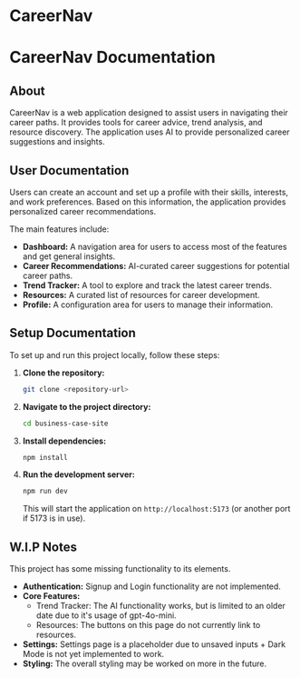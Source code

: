 # CareerNav

# CareerNav Documentation
## About

CareerNav is a web application designed to assist users in navigating their career paths. It provides tools for career advice, trend analysis, and resource discovery. The application uses AI to provide personalized career suggestions and insights.

## User Documentation

Users can create an account and set up a profile with their skills, interests, and work preferences. Based on this information, the application provides personalized career recommendations.

The main features include:

*   **Dashboard:** A navigation area for users to access most of the features and get general insights.
*   **Career Recommendations:** AI-curated career suggestions for potential career paths.
*   **Trend Tracker:** A tool to explore and track the latest career trends.
*   **Resources:** A curated list of resources for career development.
*   **Profile:** A configuration area for users to manage their information.

## Setup Documentation

To set up and run this project locally, follow these steps:

1.  **Clone the repository:**
    ```bash
    git clone <repository-url>
    ```

2.  **Navigate to the project directory:**
    ```bash
    cd business-case-site
    ```

3.  **Install dependencies:**
    ```bash
    npm install
    ```

4.  **Run the development server:**
    ```bash
    npm run dev
    ```
    This will start the application on `http://localhost:5173` (or another port if 5173 is in use).

## W.I.P Notes

This project has some missing functionality to its elements.

*   **Authentication:** Signup and Login functionality are not implemented.
*   **Core Features:**
    *   Trend Tracker: The AI functionality works, but is limited to an older date due to it's usage of gpt-4o-mini.
    *   Resources: The buttons on this page do not currently link to resources.
*   **Settings:** Settings page is a placeholder due to unsaved inputs + Dark Mode is not yet implemented to work.
*   **Styling:** The overall styling may be worked on more in the future.
